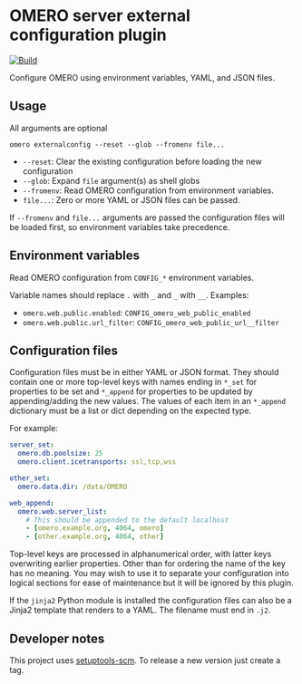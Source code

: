# OMERO server external configuration plugin

[![Build](https://github.com/manics/omero-cli-externalconfig/workflows/Build/badge.svg)](https://github.com/manics/omero-cli-externalconfig/actions?query=branch%3Amain)

Configure OMERO using environment variables, YAML, and JSON files.

## Usage

All arguments are optional

    omero externalconfig --reset --glob --fromenv file...

- `--reset`: Clear the existing configuration before loading the new configuration
- `--glob`: Expand `file` argument(s) as shell globs
- `--fromenv`: Read OMERO configuration from environment variables.
- `file...`: Zero or more YAML or JSON files can be passed.

If `--fromenv` and `file...` arguments are passed the configuration files will be loaded first, so environment variables take precedence.

## Environment variables

Read OMERO configuration from `CONFIG_*` environment variables.

Variable names should replace `.` with `_` and `_` with `__`.
Examples:

- `omero.web.public.enabled`: `CONFIG_omero_web_public_enabled`
- `omero.web.public.url_filter`: `CONFIG_omero_web_public_url__filter`

## Configuration files

Configuration files must be in either YAML or JSON format.
They should contain one or more top-level keys with names ending in `*_set` for properties to be set and `*_append` for properties to be updated by appending/adding the new values.
The values of each item in an `*_append` dictionary must be a list or dict depending on the expected type.

For example:

```yaml
server_set:
  omero.db.poolsize: 25
  omero.client.icetransports: ssl,tcp,wss

other_set:
  omero.data.dir: /data/OMERO

web_append:
  omero.web.server_list:
    # This should be appended to the default localhost
    - [omero.example.org, 4064, omero]
    - [other.example.org, 4064, other]
```

Top-level keys are processed in alphanumerical order, with latter keys overwriting earlier properties.
Other than for ordering the name of the key has no meaning.
You may wish to use it to separate your configuration into logical sections for ease of maintenance but it will be ignored by this plugin.

If the `jinja2` Python module is installed the configuration files can also be a Jinja2 template that renders to a YAML.
The filename must end in `.j2`.

## Developer notes

This project uses [setuptools-scm](https://pypi.org/project/setuptools-scm/).
To release a new version just create a tag.
